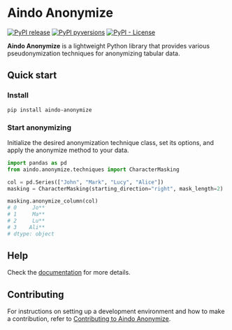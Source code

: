 <!--
SPDX-FileCopyrightText: 2025 Aindo SpA

SPDX-License-Identifier: MIT
-->

# Aindo Anonymize

[![PyPI release](https://img.shields.io/pypi/v/aindo-anonymize.svg)](https://pypi.python.org/pypi/aindo-anonymize)
[![PyPI pyversions](https://img.shields.io/pypi/pyversions/aindo-anonymize.svg)](https://github.com/aindo-com/aindo-anonymize)
[![PyPI - License](https://img.shields.io/pypi/l/aindo-anonymize)](https://github.com/aindo-com/aindo-anonymize/blob/main/LICENSES/MIT.txt)

**Aindo Anonymize** is a lightweight Python library that provides various
pseudonymization techniques for anonymizing tabular data.

## Quick start

### Install
```console
pip install aindo-anonymize
```

### Start anonymizing

Initialize the desired anonymization technique class, set its options,
and apply the anonymize method to your data.

```python
import pandas as pd
from aindo.anonymize.techniques import CharacterMasking

col = pd.Series(["John", "Mark", "Lucy", "Alice"])
masking = CharacterMasking(starting_direction="right", mask_length=2)

masking.anonymize_column(col)
# 0     Jo**
# 1     Ma**
# 2     Lu**
# 3    Ali**
# dtype: object
```

## Help

Check the [documentation](https://docs.anonymize.aindo.com/) for more details.

## Contributing

For instructions on setting up a development environment and how to make a contribution, refer to
[Contributing to Aindo Anonymize](https://docs.anonymize.aindo.com/latest/developers/contributing/).
